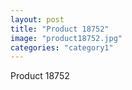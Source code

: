 ```yaml
---
layout: post
title: "Product 18752"
image: "product18752.jpg"
categories: "category1"
---
```

Product 18752

